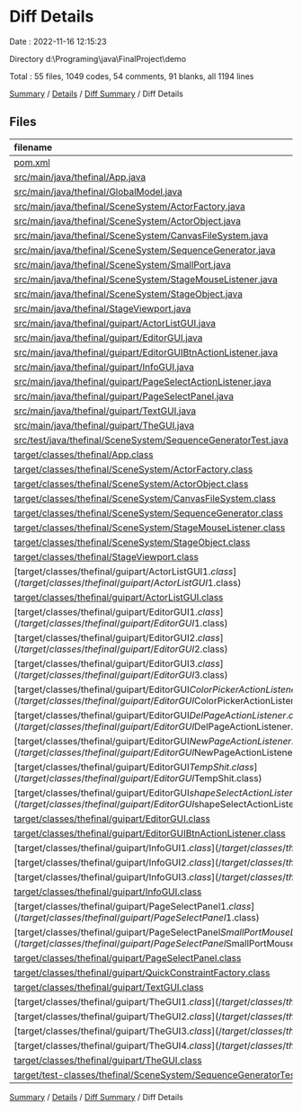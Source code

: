 # Diff Details

Date : 2022-11-16 12:15:23

Directory d:\\Programing\\java\\FinalProject\\demo

Total : 55 files,  1049 codes, 54 comments, 91 blanks, all 1194 lines

[Summary](results.md) / [Details](details.md) / [Diff Summary](diff.md) / Diff Details

## Files
| filename | language | code | comment | blank | total |
| :--- | :--- | ---: | ---: | ---: | ---: |
| [pom.xml](/pom.xml) | XML | 29 | 0 | 0 | 29 |
| [src/main/java/thefinal/App.java](/src/main/java/thefinal/App.java) | Java | 2 | 0 | 0 | 2 |
| [src/main/java/thefinal/GlobalModel.java](/src/main/java/thefinal/GlobalModel.java) | Java | 6 | 1 | 2 | 9 |
| [src/main/java/thefinal/SceneSystem/ActorFactory.java](/src/main/java/thefinal/SceneSystem/ActorFactory.java) | Java | -9 | 0 | -3 | -12 |
| [src/main/java/thefinal/SceneSystem/ActorObject.java](/src/main/java/thefinal/SceneSystem/ActorObject.java) | Java | 27 | 12 | 5 | 44 |
| [src/main/java/thefinal/SceneSystem/CanvasFileSystem.java](/src/main/java/thefinal/SceneSystem/CanvasFileSystem.java) | Java | 103 | 4 | 13 | 120 |
| [src/main/java/thefinal/SceneSystem/SequenceGenerator.java](/src/main/java/thefinal/SceneSystem/SequenceGenerator.java) | Java | 184 | 5 | 18 | 207 |
| [src/main/java/thefinal/SceneSystem/SmallPort.java](/src/main/java/thefinal/SceneSystem/SmallPort.java) | Java | -1 | 0 | 0 | -1 |
| [src/main/java/thefinal/SceneSystem/StageMouseListener.java](/src/main/java/thefinal/SceneSystem/StageMouseListener.java) | Java | 42 | -1 | 1 | 42 |
| [src/main/java/thefinal/SceneSystem/StageObject.java](/src/main/java/thefinal/SceneSystem/StageObject.java) | Java | 19 | 5 | 1 | 25 |
| [src/main/java/thefinal/StageViewport.java](/src/main/java/thefinal/StageViewport.java) | Java | 9 | 0 | 6 | 15 |
| [src/main/java/thefinal/guipart/ActorListGUI.java](/src/main/java/thefinal/guipart/ActorListGUI.java) | Java | 53 | 0 | 11 | 64 |
| [src/main/java/thefinal/guipart/EditorGUI.java](/src/main/java/thefinal/guipart/EditorGUI.java) | Java | -13 | 1 | -1 | -13 |
| [src/main/java/thefinal/guipart/EditorGUIBtnActionListener.java](/src/main/java/thefinal/guipart/EditorGUIBtnActionListener.java) | Java | 1 | 0 | 0 | 1 |
| [src/main/java/thefinal/guipart/InfoGUI.java](/src/main/java/thefinal/guipart/InfoGUI.java) | Java | 41 | 2 | 9 | 52 |
| [src/main/java/thefinal/guipart/PageSelectActionListener.java](/src/main/java/thefinal/guipart/PageSelectActionListener.java) | Java | 1 | 0 | 0 | 1 |
| [src/main/java/thefinal/guipart/PageSelectPanel.java](/src/main/java/thefinal/guipart/PageSelectPanel.java) | Java | 9 | -6 | -1 | 2 |
| [src/main/java/thefinal/guipart/TextGUI.java](/src/main/java/thefinal/guipart/TextGUI.java) | Java | 2 | 0 | 0 | 2 |
| [src/main/java/thefinal/guipart/TheGUI.java](/src/main/java/thefinal/guipart/TheGUI.java) | Java | 29 | 1 | 9 | 39 |
| [src/test/java/thefinal/SceneSystem/SequenceGeneratorTest.java](/src/test/java/thefinal/SceneSystem/SequenceGeneratorTest.java) | Java | 68 | 3 | 15 | 86 |
| [target/classes/thefinal/App.class](/target/classes/thefinal/App.class) | Java | 3 | 0 | 0 | 3 |
| [target/classes/thefinal/SceneSystem/ActorFactory.class](/target/classes/thefinal/SceneSystem/ActorFactory.class) | Java | -10 | 0 | 0 | -10 |
| [target/classes/thefinal/SceneSystem/ActorObject.class](/target/classes/thefinal/SceneSystem/ActorObject.class) | Java | 26 | -8 | 0 | 18 |
| [target/classes/thefinal/SceneSystem/CanvasFileSystem.class](/target/classes/thefinal/SceneSystem/CanvasFileSystem.class) | Java | 77 | 0 | 1 | 78 |
| [target/classes/thefinal/SceneSystem/SequenceGenerator.class](/target/classes/thefinal/SceneSystem/SequenceGenerator.class) | Java | 90 | 36 | 1 | 127 |
| [target/classes/thefinal/SceneSystem/StageMouseListener.class](/target/classes/thefinal/SceneSystem/StageMouseListener.class) | Java | 18 | 0 | 0 | 18 |
| [target/classes/thefinal/SceneSystem/StageObject.class](/target/classes/thefinal/SceneSystem/StageObject.class) | Java | 9 | 0 | 2 | 11 |
| [target/classes/thefinal/StageViewport.class](/target/classes/thefinal/StageViewport.class) | Java | 10 | 0 | 0 | 10 |
| [target/classes/thefinal/guipart/ActorListGUI$1.class](/target/classes/thefinal/guipart/ActorListGUI$1.class) | Java | 13 | 0 | 0 | 13 |
| [target/classes/thefinal/guipart/ActorListGUI.class](/target/classes/thefinal/guipart/ActorListGUI.class) | Java | 32 | 0 | 0 | 32 |
| [target/classes/thefinal/guipart/EditorGUI$1.class](/target/classes/thefinal/guipart/EditorGUI$1.class) | Java | -3 | 0 | 0 | -3 |
| [target/classes/thefinal/guipart/EditorGUI$2.class](/target/classes/thefinal/guipart/EditorGUI$2.class) | Java | -10 | 0 | 0 | -10 |
| [target/classes/thefinal/guipart/EditorGUI$3.class](/target/classes/thefinal/guipart/EditorGUI$3.class) | Java | -9 | 0 | 0 | -9 |
| [target/classes/thefinal/guipart/EditorGUI$ColorPickerActionListener.class](/target/classes/thefinal/guipart/EditorGUI$ColorPickerActionListener.class) | Java | 12 | 2 | 0 | 14 |
| [target/classes/thefinal/guipart/EditorGUI$DelPageActionListener.class](/target/classes/thefinal/guipart/EditorGUI$DelPageActionListener.class) | Java | 12 | 0 | 0 | 12 |
| [target/classes/thefinal/guipart/EditorGUI$NewPageActionListener.class](/target/classes/thefinal/guipart/EditorGUI$NewPageActionListener.class) | Java | 14 | 0 | 0 | 14 |
| [target/classes/thefinal/guipart/EditorGUI$TempShit.class](/target/classes/thefinal/guipart/EditorGUI$TempShit.class) | Java | -12 | -2 | 0 | -14 |
| [target/classes/thefinal/guipart/EditorGUI$shapeSelectActionListener.class](/target/classes/thefinal/guipart/EditorGUI$shapeSelectActionListener.class) | Java | 11 | 0 | 0 | 11 |
| [target/classes/thefinal/guipart/EditorGUI.class](/target/classes/thefinal/guipart/EditorGUI.class) | Java | -6 | 0 | 0 | -6 |
| [target/classes/thefinal/guipart/EditorGUIBtnActionListener.class](/target/classes/thefinal/guipart/EditorGUIBtnActionListener.class) | Java | -1 | 0 | 0 | -1 |
| [target/classes/thefinal/guipart/InfoGUI$1.class](/target/classes/thefinal/guipart/InfoGUI$1.class) | Java | 1 | 0 | 0 | 1 |
| [target/classes/thefinal/guipart/InfoGUI$2.class](/target/classes/thefinal/guipart/InfoGUI$2.class) | Java | 10 | 0 | 0 | 10 |
| [target/classes/thefinal/guipart/InfoGUI$3.class](/target/classes/thefinal/guipart/InfoGUI$3.class) | Java | 13 | 0 | 1 | 14 |
| [target/classes/thefinal/guipart/InfoGUI.class](/target/classes/thefinal/guipart/InfoGUI.class) | Java | 9 | 0 | 0 | 9 |
| [target/classes/thefinal/guipart/PageSelectPanel$1.class](/target/classes/thefinal/guipart/PageSelectPanel$1.class) | Java | -17 | 0 | -1 | -18 |
| [target/classes/thefinal/guipart/PageSelectPanel$SmallPortMouseListenerImplementation.class](/target/classes/thefinal/guipart/PageSelectPanel$SmallPortMouseListenerImplementation.class) | Java | 23 | 0 | 1 | 24 |
| [target/classes/thefinal/guipart/PageSelectPanel.class](/target/classes/thefinal/guipart/PageSelectPanel.class) | Java | 0 | -1 | 0 | -1 |
| [target/classes/thefinal/guipart/QuickConstraintFactory.class](/target/classes/thefinal/guipart/QuickConstraintFactory.class) | Java | -1 | 0 | 0 | -1 |
| [target/classes/thefinal/guipart/TextGUI.class](/target/classes/thefinal/guipart/TextGUI.class) | Java | -1 | 0 | 0 | -1 |
| [target/classes/thefinal/guipart/TheGUI$1.class](/target/classes/thefinal/guipart/TheGUI$1.class) | Java | -6 | 0 | 0 | -6 |
| [target/classes/thefinal/guipart/TheGUI$2.class](/target/classes/thefinal/guipart/TheGUI$2.class) | Java | 10 | 0 | 0 | 10 |
| [target/classes/thefinal/guipart/TheGUI$3.class](/target/classes/thefinal/guipart/TheGUI$3.class) | Java | 10 | 0 | 0 | 10 |
| [target/classes/thefinal/guipart/TheGUI$4.class](/target/classes/thefinal/guipart/TheGUI$4.class) | Java | 16 | 0 | 0 | 16 |
| [target/classes/thefinal/guipart/TheGUI.class](/target/classes/thefinal/guipart/TheGUI.class) | Java | 17 | 0 | 0 | 17 |
| [target/test-classes/thefinal/SceneSystem/SequenceGeneratorTest.class](/target/test-classes/thefinal/SceneSystem/SequenceGeneratorTest.class) | Java | 87 | 0 | 1 | 88 |

[Summary](results.md) / [Details](details.md) / [Diff Summary](diff.md) / Diff Details